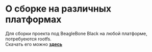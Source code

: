 О сборке на различных платформах
=============================================

Для сборки проекта под BeagleBone Black на любой платформе, потребуеются rootfs.  
Скачать его можно **[здесь](http://rt-platform.org/rootfs/rootfs-beaglebone.zip)**
